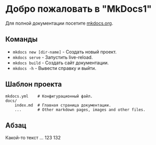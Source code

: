 # Добро пожаловать в "MkDocs1"

Для полной документации посетите [mkdocs.org](https://www.mkdocs.org).

## Команды

* `mkdocs new [dir-name]` - Создать новый проект.
* `mkdocs serve` - Запустить live-reload.
* `mkdocs build` - Создать сайт документации.
* `mkdocs -h` - Вывести справку и выйти.

## Шаблон проекта

    mkdocs.yml    # Конфигурационный файл.
    docs/
        index.md  # Главная страница документации.
        ...       # Other markdown pages, images and other files.
## Абзац
Какой-то текст ... 123 132
